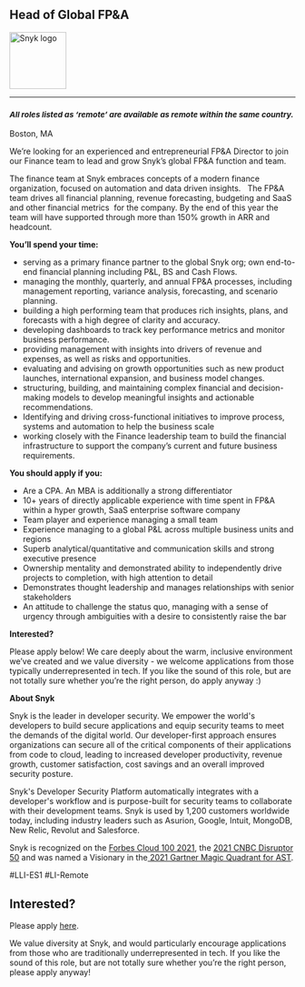 Head of Global FP&A 
---

<img src="https://res.cloudinary.com/snyk/image/upload/v1537345894/press-kit/brand/logo-black.png" width="100" alt="Snyk logo" />

<hr>
<h3><em><strong><sub>All roles listed as ‘remote’ are available as remote within the same country.</sub></strong></em></h3>
<p><span style="font-weight: 400;">Boston, MA</span></p>
<p><span style="font-weight: 400;">We’re looking for an experienced and entrepreneurial FP&amp;A Director to join our </span><span style="font-weight: 400;">Finance </span><span style="font-weight: 400;">team to </span><span style="font-weight: 400;">lead and grow Snyk’s global FP&amp;A function and team.</span></p>
<p><span style="font-weight: 400;">The finance team at Snyk embraces concepts of a modern finance organization, focused on automation and data driven insights.&nbsp; </span><span style="font-weight: 400;">&nbsp;</span><span style="font-weight: 400;">The </span><span style="font-weight: 400;">FP&amp;A</span><span style="font-weight: 400;"> team </span><span style="font-weight: 400;">drives all financial planning, revenue forecasting, budgeting and SaaS and other financial metrics&nbsp; for the company. </span><span style="font-weight: 400;">By the end of this year the team </span><span style="font-weight: 400;">will have supported through more than 150% growth in ARR and headcount.</span><span style="font-weight: 400;">&nbsp;</span></p>
<p><strong>You’ll spend your time:</strong></p>
<ul>
<li style="font-weight: 400;"><span style="font-weight: 400;">serving as a primary finance partner to the global Snyk org; own end-to-end financial planning including P&amp;L, BS and Cash Flows.</span></li>
<li style="font-weight: 400;"><span style="font-weight: 400;">managing the monthly, quarterly, and annual FP&amp;A processes, including management reporting, variance analysis, forecasting, and scenario planning.</span></li>
<li style="font-weight: 400;"><span style="font-weight: 400;">building a high performing team that produces rich insights, plans, and forecasts with a high degree of clarity and accuracy.</span></li>
<li style="font-weight: 400;"><span style="font-weight: 400;">developing dashboards to track key performance metrics and monitor business performance.&nbsp;</span></li>
<li style="font-weight: 400;"><span style="font-weight: 400;">providing management with insights into drivers of revenue and expenses, as well as risks and opportunities.</span></li>
<li style="font-weight: 400;"><span style="font-weight: 400;">evaluating and advising on growth opportunities such as new product launches, international expansion, and business model changes.</span></li>
<li style="font-weight: 400;"><span style="font-weight: 400;">structuring, building, and maintaining complex financial and decision-making models to develop meaningful insights and actionable recommendations.</span></li>
<li style="font-weight: 400;"><span style="font-weight: 400;">Identifying and driving cross-functional initiatives to improve process, systems and automation to help the business scale</span></li>
<li style="font-weight: 400;"><span style="font-weight: 400;">working closely with the Finance leadership team to build the financial infrastructure to support the company’s current and future business requirements.</span></li>
</ul>
<p><strong>You should apply if you:</strong></p>
<ul>
<li style="font-weight: 400;"><span style="font-weight: 400;">Are a CPA. An MBA is additionally a strong differentiator&nbsp;</span></li>
<li style="font-weight: 400;"><span style="font-weight: 400;">10+ years of directly applicable experience with time spent in FP&amp;A within a hyper growth, SaaS enterprise software company</span></li>
<li style="font-weight: 400;"><span style="font-weight: 400;">Team player and experience managing a small team</span></li>
<li style="font-weight: 400;"><span style="font-weight: 400;">Experience managing to a global P&amp;L across multiple business units and regions</span></li>
<li style="font-weight: 400;"><span style="font-weight: 400;">Superb analytical/quantitative and communication skills and strong executive presence</span></li>
<li style="font-weight: 400;"><span style="font-weight: 400;">Ownership mentality and demonstrated ability to independently drive projects to completion, with high attention to detail</span></li>
<li style="font-weight: 400;"><span style="font-weight: 400;">Demonstrates thought leadership and manages relationships with senior stakeholders</span></li>
<li style="font-weight: 400;"><span style="font-weight: 400;">An attitude to challenge the status quo, managing with a sense of urgency through ambiguities with a desire to consistently raise the bar</span></li>
</ul>
<p><strong>Interested?</strong></p>
<p><span style="font-weight: 400;">Please apply below! We care deeply about the warm, inclusive environment we’ve created and we value diversity - we welcome applications from those typically underrepresented in tech. If you like the sound of this role, but are not totally sure whether you’re the right person, do apply anyway :)</span></p>
<p><strong>About Snyk</strong></p>
<p><span style="font-weight: 400;">Snyk is the leader in developer security. We empower the world's developers to build secure applications and equip security teams to meet the demands of the digital world. Our developer-first approach ensures organizations can secure all of the critical components of their applications from code to cloud, leading to increased developer productivity, revenue growth, customer satisfaction, cost savings and an overall improved security posture.&nbsp;</span></p>
<p><span style="font-weight: 400;">Snyk's Developer Security Platform automatically integrates with a developer's workflow and is purpose-built for security teams to collaborate with their development teams. Snyk is used by 1,200 customers worldwide today, including industry leaders such as Asurion, Google, Intuit, MongoDB, New Relic, Revolut and Salesforce.</span></p>
<p><span style="font-weight: 400;">Snyk is recognized on the </span><a href="https://www.forbes.com/cloud100/#6f24b5ba5f94"><span style="font-weight: 400;">Forbes Cloud 100 2021</span></a><span style="font-weight: 400;">, the </span><a href="https://www.cnbc.com/2021/05/25/these-are-the-2021-cnbc-disruptor-50-companies.html"><span style="font-weight: 400;">2021 CNBC Disruptor 50</span></a><span style="font-weight: 400;"> and was named a Visionary in the</span><a href="https://snyk.io/blog/snyk-visionary-2021-gartner-magic-quadrant-for-ast/"><span style="font-weight: 400;"> 2021 Gartner Magic Quadrant for AST</span></a><span style="font-weight: 400;">.</span></p>
<p>#LLI-ES1 #LI-Remote</p>

Interested?
---

Please apply [here](https://boards.greenhouse.io/snyk/jobs/5572997002#app).

We value diversity at Snyk, and would particularly encourage applications from those who are traditionally underrepresented in tech.
If you like the sound of this role, but are not totally sure whether you’re the right person, please apply anyway!
